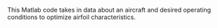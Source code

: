 This Matlab code takes in data about an aircraft and desired operating conditions to optimize airfoil characteristics.
